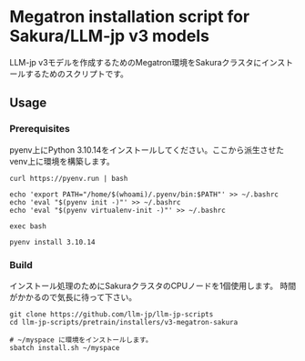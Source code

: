 # Megatron installation script for Sakura/LLM-jp v3 models

LLM-jp v3モデルを作成するためのMegatron環境をSakuraクラスタにインストールするためのスクリプトです。

## Usage

### Prerequisites

pyenv上にPython 3.10.14をインストールしてください。ここから派生させたvenv上に環境を構築します。

```shell
curl https://pyenv.run | bash

echo 'export PATH="/home/$(whoami)/.pyenv/bin:$PATH"' >> ~/.bashrc
echo 'eval "$(pyenv init -)"' >> ~/.bashrc
echo 'eval "$(pyenv virtualenv-init -)"' >> ~/.bashrc

exec bash

pyenv install 3.10.14
```

### Build

インストール処理のためにSakuraクラスタのCPUノードを1個使用します。
時間がかかるので気長に待って下さい。

```shell
git clone https://github.com/llm-jp/llm-jp-scripts
cd llm-jp-scripts/pretrain/installers/v3-megatron-sakura

# ~/myspace に環境をインストールします。
sbatch install.sh ~/myspace
```


